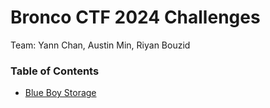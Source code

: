 # Bronco CTF 2024 Challenges

Team: Yann Chan, Austin Min, Riyan Bouzid

### Table of Contents
* [Blue Boy Storage](blue_boy_storage)

